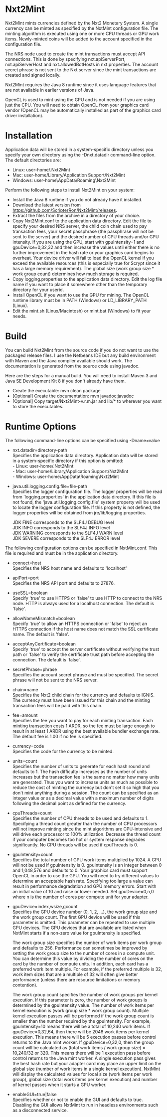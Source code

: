 Nxt2Mint
=======

Nxt2Mint mints currencies defined by the Nxt2 Monetary System.  A single currency can be minted as specified by the NxtMint configuration file.  The minting algorithm is executed using one or more CPU threads or GPU work items.  Newly-minted coins will be added to the account specified in the configuration file.     

The NRS node used to create the mint transactions must accept API connections.  This is done by specifying nxt.apiServerPort, nxt.apiServerHost and nxt.allowedBotHosts in nxt.properties.  The account secret phrase is not sent to the Nxt server since the mint transactions are created and signed locally.  

Nxt2Mint requires the Java 8 runtime since it uses language features that are not available in earlier versions of Java.   

OpenCL is used to mint using the GPU and is not needed if you are using just the CPU.  You will need to obtain OpenCL from your graphics card vendor (OpenCL may be automatically installed as part of the graphics card driver installation).


Installation
============

Application data will be stored in a system-specific directory unless you specify your own directory using the -Dnxt.datadir command-line option.  The default directories are:

  - Linux: user-home/.Nxt2Mint	    
  - Mac: user-home/Library/Application Support/Nxt2Mint    
  - Windows: user-home\AppData\Roaming\Nxt2Mint	    
  
Perform the following steps to install Nxt2Mint on your system:

  - Install the Java 8 runtime if you do not already have it installed.     
  - Download the latest version from https://github.com/ScripterRon/Nxt2Mint/releases.       
  - Extract the files from the archive in a directory of your choice.   
  - Copy Nxt2Mint.conf to the application data directory.  Edit the file to specify your desired NRS server, the child coin chain used to pay transaction fees, your secret passphrase (the passphrase will not be sent to the server) and the desired number of CPU threads and/or GPU intensity.  If you are using the GPU, start with gpuIntensity=1 and gpuDevice=0,32,32 and then increase the values until either there is no further improvement in the hash rate or your graphics card begins to overheat.  Your device driver will fail to load the OpenCL kernel if you exceed the available resources (this is especially true for Scrypt since it has a large memory requirement).  The global size (work group size * work group count) determines how much storage is required.    
  - Copy logging.properties to the application data directory.  Edit the log file name if you want to place it somewhere other than the temporary directory for your userid.     
  - Install OpenCL if you want to use the GPU for mining.  The OpenCL runtime library must be in PATH (Windows) or LD_LIBRARY_PATH (Linux).
  - Edit the mint.sh (Linux/Macintosh) or mint.bat (Windows) to fit your needs. 


Build
=====

You can build Nxt2Mint from the source code if you do not want to use the packaged release files.  I use the Netbeans IDE but any build environment with Maven and the Java compiler available should work.  The documentation is generated from the source code using javadoc.

Here are the steps for a manual build.  You will need to install Maven 3 and Java SE Development Kit 8 if you don't already have them.

  - Create the executable: mvn clean package    
  - [Optional] Create the documentation: mvn javadoc:javadoc    
  - [Optional] Copy target/Nxt2Mint-v.r.m.jar and lib/* to wherever you want to store the executables.    


Runtime Options
===============

The following command-line options can be specified using -Dname=value

  - nxt.datadir=directory-path		
    Specifies the application data directory. Application data will be stored in a system-specific directory if this option is omitted:		
	    - Linux: user-home/.Nxt2Mint	    
		- Mac: user-home/Library/Application Support/Nxt2Mint    
		- Windows: user-home\AppData\Roaming\Nxt2Mint	    
	
  - java.util.logging.config.file=file-path		
    Specifies the logger configuration file. The logger properties will be read from 'logging.properties' in the application data directory. If this file is not found, the 'java.util.logging.config.file' system property will be used to locate the logger configuration file. If this property is not defined, the logger properties will be obtained from jre/lib/logging.properties.
	
    JDK FINE corresponds to the SLF4J DEBUG level	
	JDK INFO corresponds to the SLF4J INFO level	
	JDK WARNING corresponds to the SLF4J WARN level		
	JDK SEVERE corresponds to the SLF4J ERROR level		

The following configuration options can be specified in NxtMint.conf.  This file is required and must be in the application directory.	

  - connect=host    
    Specifies the NRS host name and defaults to 'localhost'		
	
  - apiPort=port		
	Specifies the NRS API port and defaults to 27876.    
    
  - useSSL=boolean      
    Specify 'true' to use HTTPS or 'false' to use HTTP to connect to the NRS node.  HTTP is always used for a localhost connection.  The default is 'false'.
    
  - allowNameMismatch=boolean       
    Specify 'true' to allow an HTTPS connection or 'false' to reject an HTTPS connection if the host name does not match the SSL certificate name.  The default is 'false'.
    
  - acceptAnyCertificate=boolean	
    Specify 'true' to accept the server certificate without verifying the trust path or 'false' to verify the certificate trust path before accepting the connection.  The default is 'false'.
    
  - secretPhrase=phrase     
    Specifies the account secret phrase and must be specified.  The secret phrase will not be sent to the NRS server.   
    
  - chain=name    
    Specifies the Nxt2 child chain for the currency and defaults to IGNIS.  The currency must have been issued for this chain and the minting transaction fees will be paid with this chain.   

  - fee=amount    
    Specifies the fee you want to pay for each minting transaction.  Each minting transaction costs 1 ARDR, so the fee must be large enough to result in at least 1 ARDR using the best available bundler exchange rate.  The default fee is 1.00 if no fee is specified.  
    
  - currency=code      
    Specifies the code for the currency to be minted.       

  - units=count     
    Specifies the number of units to generate for each hash round and defaults to 1.  The hash difficulty increases as the number of units increases but the transaction fee is the same no matter how many units are generated.  Thus you want to increase units as much as possible to reduce the cost of minting the currency but don't set it so high that you don't mint anything during a session.  The count can be specified as an integer value or as a decimal value with a maximum number of digits following the decimal point as defined for the currency.        
    
  - cpuThreads=count       
    Specifies the number of CPU threads to be used and defaults to 1.  Specifying a thread count greater than the number of CPU processors will not improve minting since the mint algorithms are CPU-intensive and will drive each processor to 100% utilization.  Decrease the thread count if your computer becomes too hot or system response degrades significantly.  No CPU threads will be used if cpuThreads is 0.     
    
  - gpuIntensity=count    
    Specifies the total number of GPU work items multiplied by 1024.  A GPU will not be used if gpuIntensity is 0.  gpuIntensity is an integer between 0 and 1,048,576 and defaults to 0.  Your graphics card must support OpenCL in order to use the GPU.  You will need to try different values to determine an acceptable hash rate.  Specifying too large a value can result in performance degradation and GPU memory errors.  Start with an initial value of 10 and raise or lower needed.  Set gpuDevice=0,n,0 where n is the number of cores per compute unit for your adapter.      
    
  - gpuDevice=index,wsize,gcount	
    Specifies the GPU device number (0, 1, 2, ...), the work group size and the work group count.  The first GPU device will be used if this parameter is omitted.  This parameter can be repeated to use multiple GPU devices.  The GPU devices that are available are listed when NxtMint starts if a non-zero value for gpuIntensity is specified.  

    The work group size specifies the number of work items per work group and defaults to 256.  Performance can sometimes be improved by setting the work group size to the number of cores in a compute unit.  You can determine this value by dividing the number of cores on the card by the number of compute units.  In addition, each card has a preferred work item multiple.  For example, if the preferred multiple is 32, work item sizes that are a multiple of 32 will often give better performance (unless there are resource limitations or memory contention).    
    
    The work group count specifies the number of work groups per kernel execution.  If this parameter is zero, the number of work groups is determined by the gpuIntensity value.  The number of work items per kernel execution is (work group size * work group count).  Multiple kernel execution passes will be performed if the work group count is smaller than the number required by the gpuIntensity.  For example, gpuIntensity=10 means there will be a total of 10,240 work items.  If gpuDevice=0,32,64, then there will be 2048 work items per kernel execution.  This means there will be 5 execution passes before control returns to the Java mint worker.  If gpuDevice=0,32,0, then the group count will be calculated as (total work items / work group size) = 10,240/32 or 320.  This means there will be 1 execution pass before control returns to the Java mint worker.  A single execution pass gives the best hash rate but your adapter card may place an upper limit on the global size (number of work items in a single kernel execution).  NxtMint will display the calculated values for local size (work items per work group), global size (total work items per kernel execution) and number of kernel passes when it starts a GPU worker.
    
  - enableGUI=true|false      
    Specifies whether or not to enable the GUI and defaults to true.  Disabling the GUI allows NxtMint to run in headless environments such as a disconnected service.      
	

